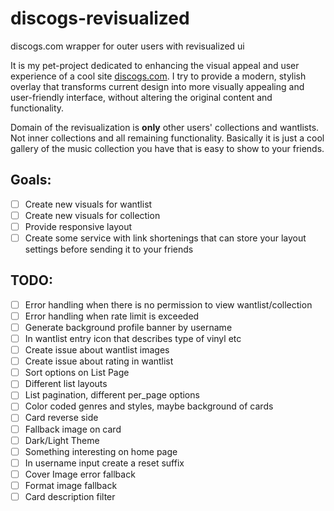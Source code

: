 # discogs-revisualized
discogs.com wrapper for outer users with revisualized ui

It is my pet-project dedicated to enhancing the visual appeal and user experience of a cool site [discogs.com](https://www.discogs.com/). I try to provide a modern, stylish overlay that transforms current design into more visually appealing and user-friendly interface, without altering the original content and functionality.

Domain of the revisualization is __only__ other users' collections and wantlists. Not inner collections and all remaining functionality. Basically it is just a cool gallery of the music collection you have that is easy to show to your friends.

## Goals:
- [ ] Create new visuals for wantlist
- [ ] Create new visuals for collection
- [ ] Provide responsive layout
- [ ] Create some service with link shortenings that can store your layout settings before sending it to your friends

## TODO:
- [ ] Error handling when there is no permission to view wantlist/collection
- [ ] Error handling when rate limit is exceeded
- [ ] Generate background profile banner by username
- [ ] In wantlist entry icon that describes type of vinyl etc
- [ ] Create issue about wantlist images
- [ ] Create issue about rating in wantlist
- [ ] Sort options on List Page
- [ ] Different list layouts
- [ ] List pagination, different per_page options
- [ ] Color coded genres and styles, maybe background of cards
- [ ] Card reverse side
- [ ] Fallback image on card
- [ ] Dark/Light Theme
- [ ] Something interesting on home page
- [ ] In username input create a reset suffix
- [ ] Cover Image error fallback
- [ ] Format image fallback
- [ ] Card description filter